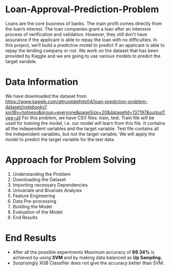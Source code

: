 # Loan-Approval-Prediction-Problem
Loans are the core business of banks. The main profit comes directly from the loan’s interest. The loan companies grant a loan after an intensive process of verification and validation. However, they still don’t have assurance if the applicant is able to repay the loan with no difficulties. In this project, we’ll build a predictive model to predict if an applicant is able to repay the lending company or not. We work on the dataset that has been provided by Kaggle and we are going to use various models to predict the target variable.

# Data Information
We have downloaded the dataset from https://www.kaggle.com/altruistdelhite04/loan-prediction-problem-dataset/notebooks?sortBy=hotness&group=everyone&pageSize=20&datasetId=137197&outputType=all
For this problem, we have CSV files: train, test. 
Train file will be used for training the model, i.e. our model will learn from this file. It contains all the independent variables and the target variable.
Test file contains all the independent variables, but not the target variable. We will apply the model to predict the target variable for the test data.

# Approach for Problem Solving
1. Understanding the Problem  
2. Downloading the Dataset
3. Importing necessary Dependencies
4. Univariate and Bivariate Analysis
5. Feature Engineering
6. Data Pre-processing
7. Building the Model
9. Evaluation of the Model
10. End Results

# End Results
- After all the possible experiments Maximum accuracy of **89.34%** is achieved by using **SVM** and by making data balanced as **Up Sampling.**
- Surprisingly XGB Classifier does not give the accuracy better than SVM.

